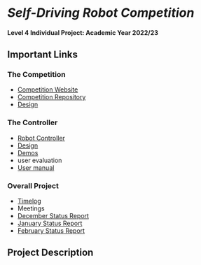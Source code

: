 # _Self-Driving Robot Competition_

#### Level 4 Individual Project: Academic Year 2022/23

## Important Links

### The Competition
* [Competition Website](https://robot-competition.github.io/robot-competition/)
* [Competition Repository](https://github.com/Robot-Competition)
* [Design](./design/Competition/README.md)

### The Controller
* [Robot Controller](https://lewistrundle.github.io/L4-Individual-Project/)
* [Design](./design/Controller/README.md)
* [Demos](./demos)
* user evaluation
* [User manual](./src/user_manual.md)


### Overall Project
* [Timelog](./timelog.md)
* Meetings
* [December Status Report](./status_reports/December_Status_Report.pdf)
* [January Status Report](./status_reports/January_Status_Report.pdf)
* [February Status Report](./status_reports/February_Status_Report.pdf)


## Project Description
